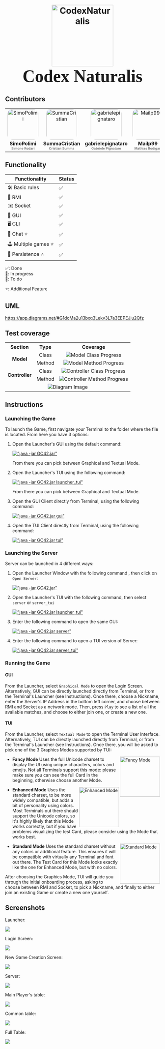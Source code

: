 <h1 align="center">
  <br>
  <img src = "https://github.com/SimoPolimi/ing-sw-2024-rodari-summa-rodigari-pignataro/assets/160849789/8062557e-70be-47f1-aac0-f393496d6ff2" alt="CodexNaturalis" width="200"></a>
  <br>
  <span style="font-family: 'Lucida Handwriting', cursive; font-size: 2em;">Codex Naturalis</span>
  <br>
</h1>

## Contributors

<table>
  <tr>
    <td align="center">
        <div style="width: 100px; height: 100px; border-radius: 15%; overflow: hidden;">
          <img src="https://github.com/SimoPolimi.png" width="100px" alt="SimoPolimi"/>
        </div>
        <a href="https://github.com/SimoPolimi">
            <div style="margin-top: 2px; font-size: 1.2em;">
            <sub><b>SimoPolimi</b></sub>
            </div>
        </a>
        <div style="margin-top: 0; color: grey; font-size: 0.8em;">
          <sub><b>Simone Rodari</b></sub>
        </div>
    </td>
    <td align="center">
        <div style="width: 100px; height: 100px; border-radius: 15%; overflow: hidden;">
            <img src="https://github.com/SummaCristian.png" width="100px;" alt="SummaCristian"/>
        </div>
        <a href="https://github.com/SummaCristian">
        <div style="margin-top: 2px; font-size: 1.2em;">
          <sub><b>SummaCristian</b></sub>
        </div>
      </a>
        <div style="margin-top: 0; color: grey; font-size: 0.8em;">
          <sub><b>Cristian Summa</b></sub>
        </div>
    </td>
    <td align="center">
        <div style="width: 100px; height: 100px; border-radius: 15%; overflow: hidden;">
            <img src="https://github.com/gabrielepignataro.png" width="100px;" alt="gabrielepignataro"/>
        </div>
        <a href="https://github.com/gabrielepignataro">
        <div style="margin-top: 2px; font-size: 1.2em;">
          <sub><b>gabrielepignataro</b></sub>
        </div>
      </a>
        <div style="margin-top: 0; color: grey; font-size: 0.8em;">
          <sub><b>Gabriele Pignataro</b></sub>
        </div>
    </td>
    <td align="center">
        <div style="width: 100px; height: 100px; border-radius: 15%; overflow: hidden;">
            <img src="https://github.com/Mailp99.png" width="100px;" alt="Mailp99"/>
        </div>
        <a href="https://github.com/Mailp99">
        <div style="margin-top: 2px; font-size: 1.2em;">
          <sub><b>Mailp99</b></sub>
        </div>
      </a>
        <div style="margin-top: 0; color: grey; font-size: 0.8em;">
          <sub><b>Mathias Rodigari</b></sub>
        </div>
    </td>
  </tr>
</table>



## Functionality
| Functionality       | Status    |
|---------------------|---------  |
| 🛠️ Basic rules      | ✅       |
| 🛜 RMI              | ✅       |
| ✉️ Socket           | ✅       |
| 🎨 GUI              | ✅       |
| 🖥️ CLI              | ✅       |
| 💬 Chat ⭐️          | ✅      |
| 🕹️ Multiple games ⭐️ | ✅     |
| 🔄 Persistence ⭐️   | ✅      |


✅: Done  
🚧: In progress  
📝: To do

⭐️: Additional Feature

## UML
https://app.diagrams.net/#G1dcMa2u13bxq3Lekv3L7a3EEPEJiu2Qfz

## Test coverage
<table>
  <tr>
    <th>Section</th>
    <th>Type</th>
    <th>Coverage</th>
  </tr>
  <tr>
    <td rowspan="2" align="center" style="font-weight:bold">Model</td>
    <td align="center">Class</td>
    <td align="center"><img src="https://geps.dev/progress/85?dangerColor=800000&warningColor=ff9900&successColor=18ab3f" alt="Model Class Progress"></td>
  </tr>
  <tr>
    <td align="center">Method</td>
    <td align="center"><img src="https://geps.dev/progress/94?dangerColor=800000&warningColor=ff9900&successColor=18ab3f" alt="Model Method Progress"></td>
  </tr>
  <tr>
    <td rowspan="2" align="center" style="font-weight:bold">Controller</td>
    <td align="center">Class</td>
    <td align="center"><img src="https://geps.dev/progress/100?dangerColor=800000&warningColor=ff9900&successColor=18ab3f" alt="Controller Class Progress"></td>
  </tr>
  <tr>
    <td align="center">Method</td>
    <td align="center"><img src="https://geps.dev/progress/93?dangerColor=800000&warningColor=ff9900&successColor=18ab3f" alt="Controller Method Progress"></td>
  </tr>
  <tr>
    <td colspan="3" align="center">
      <img src="https://github.com/SimoPolimi/ing-sw-2024-rodari-summa-rodigari-pignataro/assets/160779720/4b24db91-ecb7-4815-a5ac-c719c590dba5" alt="Diagram Image">
    </td>
  </tr>
</table>





## Instructions

### Launching the Game
To launch the Game, first navigate your Terminal to the folder where the file is located.
From here you have 3 options:
1. Open the Launcher's GUI using the default command:

    [!["java -jar GC42.jar"](https://readme-typing-svg.demolab.com?font=Fira+Code&size=14&pause=4000&color=6FCE76&background=1F1F1F&vCenter=true&random=false&width=160&height=30&lines=java+-jar+GC42.jar)](https://git.io/typing-svg)

    From there you can pick between Graphical and Textual Mode.

2. Open the Launcher's TUI using the following command:

    [!["java -jar GC42.jar launcher_tui"](https://readme-typing-svg.demolab.com?font=Fira+Code&size=14&pause=4000&color=6FCE76&background=1F1F1F&vCenter=true&random=false&width=270&height=30&lines=java+-jar+GC42.jar+launcher_tui)](https://git.io/typing-svg)

    From there you can pick between Graphical and Textual Mode.

3. Open the GUI Client directly from Terminal, using the following command:

    [!["java -jar GC42.jar gui"](https://readme-typing-svg.demolab.com?font=Fira+Code&size=14&pause=4000&color=6FCE76&background=1F1F1F&vCenter=true&random=false&width=200&height=30&lines=java+-jar+GC42.jar+gui)](https://git.io/typing-svg)

4. Open the TUI Client directly from Terminal, using the following command:

    [!["java -jar GC42.jar tui"](https://readme-typing-svg.demolab.com?font=Fira+Code&size=14&pause=4000&color=6FCE76&background=1F1F1F&vCenter=true&random=false&width=200&height=30&lines=java+-jar+GC42.jar+tui)](https://git.io/typing-svg)

### Launching the Server
Server can be launched in 4 different ways:
1. Open the Launcher Window with the following command , then click on ```Open Server```:

    [!["java -jar GC42.jar"](https://readme-typing-svg.demolab.com?font=Fira+Code&size=14&pause=4000&color=6FCE76&background=1F1F1F&vCenter=true&random=false&width=160&height=30&lines=java+-jar+GC42.jar)](https://git.io/typing-svg)

2. Open the Launcher's TUI with the following command, then select ```server``` or ```server_tui```

    [!["java -jar GC42.jar launcher_tui"](https://readme-typing-svg.demolab.com?font=Fira+Code&size=14&pause=4000&color=6FCE76&background=1F1F1F&vCenter=true&random=false&width=270&height=30&lines=java+-jar+GC42.jar+launcher_tui)](https://git.io/typing-svg)

3. Enter the following command to open the same GUI:

      [!["java -jar GC42.jar server"](https://readme-typing-svg.demolab.com?font=Fira+Code&size=14&pause=4000&color=6FCE76&background=1F1F1F&vCenter=true&random=false&width=220&height=30&lines=java+-jar+GC42.jar+server)](https://git.io/typing-svg)

4. Enter the following command to open a TUI version of Server:

      [!["java -jar GC42.jar server_tui"](https://readme-typing-svg.demolab.com?font=Fira+Code&size=14&pause=2000&color=6FCE76&background=1F1F1F&vCenter=true&random=false&width=250&height=30&lines=java+-jar+GC42.jar+server_tui)](https://git.io/typing-svg)

### Running the Game
#### GUI
From the Launcher, select ```Graphical Mode``` to open the Login Screen.
Alternatively, GUI can be directly launched directly from Terminal, or from the Terminal's Launcher (see Instructions).
Once there, choose a Nickname, enter the Server's IP Address in the bottom left corner, and choose between RMI and Socket as a network mode.
Then, press ```Play``` to see a list of all the available matches, and choose to either join one, or create a new one.


#### TUI
From the Launcher, select ```Textual Mode``` to open the Terminal User Interface. Alternatively, TUI can be directly launched directly from Terminal, or from the Terminal's Launcher (see Instructions). Once there, you will be asked to pick one of the 3 Graphics Modes supported by TUI:


<img align="right" width="130" src="https://github.com/SimoPolimi/ing-sw-2024-rodari-summa-rodigari-pignataro/assets/160849789/020c3c06-7774-4cba-8642-95d36cd993c3" alt="Fancy Mode">

- **Fancy Mode**
  Uses the full Unicode charset to display the UI using unique characters, colors and emojis. Not all Terminals support this mode: please make sure you can see the full Card in the beginning, otherwise choose another Mode.

<img align="right" width="130" src="https://github.com/SimoPolimi/ing-sw-2024-rodari-summa-rodigari-pignataro/assets/160849789/f7c9fd57-1fdd-4ea4-837b-e0a9b48e919f" alt="Enhanced Mode">
  
- **Enhanced Mode**
  Uses the standard charset, to be more widely compatible, but adds a bit of personality using colors. Most Terminals out there should support the Unicode colors, so it's highly likely that this Mode works correctly, but if you have problems visualizing the test Card, please consider using the Mode that works best.
  
<img align="right" width="130" src="https://github.com/SimoPolimi/ing-sw-2024-rodari-summa-rodigari-pignataro/assets/160849789/965591d0-2e0b-4a70-be5c-e7ece3208d29" alt="Standard Mode">
  
- **Standard Mode**
  Uses the standard charset without any colors or additional feature. This ensures it will be compatible with virtually any Terminal and font out there. The Test Card for this Mode looks exactly like the one for Enhanced Mode, but with no colors.
  


After choosing the Graphics Mode, TUI will guide you through the initial onboarding process, asking to choose between RMI and Socket, to pick a Nickname, and finally to either join an existing Game or create a new one yourself.

## Screenshots
Launcher:

<img src="https://github.com/SimoPolimi/ing-sw-2024-rodari-summa-rodigari-pignataro/assets/160849789/e9148572-66b7-41d3-a799-b409fcbeb64f">

Login Screen:

<img src="https://github.com/SimoPolimi/ing-sw-2024-rodari-summa-rodigari-pignataro/assets/160849789/2d23ffd1-e85d-4fc0-a89e-59a33b27e560">

New Game Creation Screen:

<img src="https://github.com/SimoPolimi/ing-sw-2024-rodari-summa-rodigari-pignataro/assets/160849789/881a281b-9b86-4b93-9f88-3429550a555c">

Server:

<img src="https://github.com/SimoPolimi/ing-sw-2024-rodari-summa-rodigari-pignataro/assets/160849789/274400a2-c2d3-444a-af3c-0612f0df1015">

Main Player's table:

<img src="https://github.com/SimoPolimi/ing-sw-2024-rodari-summa-rodigari-pignataro/assets/160849789/fa3e9ae0-8bb7-4fe5-ad2f-9d767c99be06">


Common table:

<img src="https://github.com/SimoPolimi/ing-sw-2024-rodari-summa-rodigari-pignataro/assets/160849789/72abc57c-430a-4922-a63b-c1c1c828eefd">

Full Table:

<img src="https://github.com/SimoPolimi/ing-sw-2024-rodari-summa-rodigari-pignataro/assets/160849789/683bffaf-32a9-472e-9cd0-da01a2163fdc">
